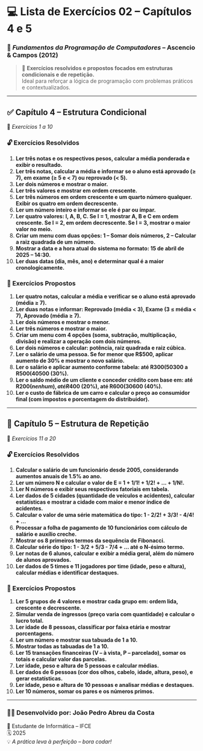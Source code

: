 # 💻 Lista de Exercícios 02 – Capítulos 4 e 5
### 📘 *Fundamentos da Programação de Computadores* – Ascencio & Campos (2012)

> 🧠 **Exercícios resolvidos e propostos focados em estruturas condicionais e de repetição.**  
> Ideal para reforçar a lógica de programação com problemas práticos e contextualizados.

---

## ✅ Capítulo 4 – Estrutura Condicional  
📍 *Exercícios 1 a 10*

### 🔓 Exercícios Resolvidos

1. **Ler três notas e os respectivos pesos, calcular a média ponderada e exibir o resultado.**  
2. **Ler três notas, calcular a média e informar se o aluno está aprovado (≥ 7), em exame (≥ 5 e < 7) ou reprovado (< 5).**  
3. **Ler dois números e mostrar o maior.**  
4. **Ler três valores e mostrar em ordem crescente.**  
5. **Ler três números em ordem crescente e um quarto número qualquer. Exibir os quatro em ordem decrescente.**  
6. **Ler um número inteiro e informar se ele é par ou ímpar.**  
7. **Ler quatro valores: I, A, B, C. Se I = 1, mostrar A, B e C em ordem crescente. Se I = 2, em ordem decrescente. Se I = 3, mostrar o maior valor no meio.**  
8. **Criar um menu com duas opções: 1 – Somar dois números, 2 – Calcular a raiz quadrada de um número.**  
9. **Mostrar a data e a hora atual do sistema no formato: 15 de abril de 2025 – 14:30.**  
10. **Ler duas datas (dia, mês, ano) e determinar qual é a maior cronologicamente.**

### 🧠 Exercícios Propostos

1. **Ler quatro notas, calcular a média e verificar se o aluno está aprovado (média ≥ 7).**  
2. **Ler duas notas e informar: Reprovado (média < 3), Exame (3 ≤ média < 7), Aprovado (média ≥ 7).**  
3. **Ler dois números e mostrar o menor.**  
4. **Ler três números e mostrar o maior.**  
5. **Criar um menu com 4 opções (soma, subtração, multiplicação, divisão) e realizar a operação com dois números.**  
6. **Ler dois números e calcular: potência, raiz quadrada e raiz cúbica.**  
7. **Ler o salário de uma pessoa. Se for menor que R$500, aplicar aumento de 30% e mostrar o novo salário.**  
8. **Ler o salário e aplicar aumento conforme tabela: até R$300 (50%), R$300 a R$500 (40%), acima de R$500 (30%).**  
9. **Ler o saldo médio de um cliente e conceder crédito com base em: até R$200 (nenhum), até R$400 (20%), até R$600 (30%), acima de R$600 (40%).**  
10. **Ler o custo de fábrica de um carro e calcular o preço ao consumidor final (com impostos e porcentagem do distribuidor).**

---

## 🔁 Capítulo 5 – Estrutura de Repetição  
📍 *Exercícios 11 a 20*

### 🔓 Exercícios Resolvidos

1. **Calcular o salário de um funcionário desde 2005, considerando aumentos anuais de 1.5% ao ano.**  
2. **Ler um número N e calcular o valor de E = 1 + 1/1! + 1/2! + ... + 1/N!.**  
3. **Ler N números e exibir seus respectivos fatoriais em tabela.**  
4. **Ler dados de 5 cidades (quantidade de veículos e acidentes), calcular estatísticas e mostrar a cidade com maior e menor índice de acidentes.**  
5. **Calcular o valor de uma série matemática do tipo: 1 - 2/2! + 3/3! - 4/4! + ...**  
6. **Processar a folha de pagamento de 10 funcionários com cálculo de salário e auxílio creche.**  
7. **Mostrar os 8 primeiros termos da sequência de Fibonacci.**  
8. **Calcular série do tipo: 1 - 3/2 + 5/3 - 7/4 + ... até o N-ésimo termo.**  
9. **Ler notas de 6 alunos, calcular e exibir a média geral, além do número de alunos aprovados.**  
10. **Ler dados de 5 times e 11 jogadores por time (idade, peso e altura), calcular médias e identificar destaques.**

### 🧠 Exercícios Propostos

1. **Ler 5 grupos de 4 valores e mostrar cada grupo em: ordem lida, crescente e decrescente.**  
2. **Simular venda de ingressos (preço varia com quantidade) e calcular o lucro total.**  
3. **Ler idade de 8 pessoas, classificar por faixa etária e mostrar porcentagens.**  
4. **Ler um número e mostrar sua tabuada de 1 a 10.**  
5. **Mostrar todas as tabuadas de 1 a 10.**  
6. **Ler 15 transações financeiras (V – à vista, P – parcelado), somar os totais e calcular valor das parcelas.**  
7. **Ler idade, peso e altura de 5 pessoas e calcular médias.**  
8. **Ler dados de 6 pessoas (cor dos olhos, cabelo, idade, altura, peso), e gerar estatísticas.**  
9. **Ler idade, peso e altura de 10 pessoas e analisar médias e destaques.**  
10. **Ler 10 números, somar os pares e os números primos.**

---

### 👨‍💻 Desenvolvido por: **João Pedro Abreu da Costa**  
📍 Estudante de Informática – IFCE  
🗓️ 2025  
💡 *A prática leva à perfeição – bora codar!*
